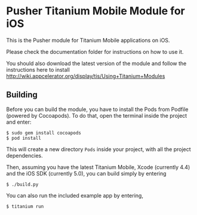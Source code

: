 # Pusher Titanium Mobile Module for iOS

This is the Pusher module for Titanium Mobile applications on iOS.

Please check the documentation folder for instructions on how to use it.

You should also download the latest version of the module and follow
the instructions here to install http://wiki.appcelerator.org/display/tis/Using+Titanium+Modules

## Building

Before you can build the module, you have to install the Pods from Podfile 
(powered by Cocoapods). To do that, open the terminal inside the project
and enter:

    $ sudo gem install cocoapods
    $ pod install

This will create a new directory `Pods` inside your project, with all the
project dependencies.

Then, assuming you have the latest Titanium Mobile, Xcode (currently 4.4) and
the iOS SDK (currently 5.0), you can build simply by entering

    $ ./build.py

You can also run the included example app by entering,

    $ titanium run
